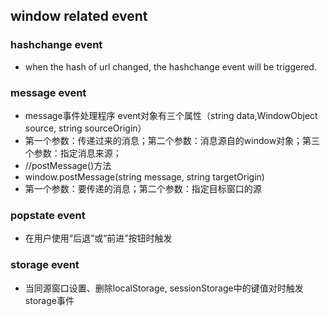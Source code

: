 ## window related event


### hashchange event
- when the hash of url changed, the hashchange event will be triggered.

### message event
- message事件处理程序 event对象有三个属性（string data,WindowObject source, string sourceOrigin）
- 第一个参数：传递过来的消息；第二个参数：消息源自的window对象；第三个参数：指定消息来源；
- //postMessage()方法
- window.postMessage(string message, string targetOrigin)
- 第一个参数：要传递的消息；第二个参数：指定目标窗口的源


### popstate event
- 在用户使用“后退”或“前进”按钮时触发

### storage event
- 当同源窗口设置、删除localStorage, sessionStorage中的键值对时触发storage事件

